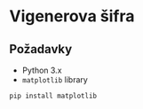 # Vigenerova šifra

## Požadavky
- Python 3.x
- `matplotlib` library

```bash
pip install matplotlib
```
